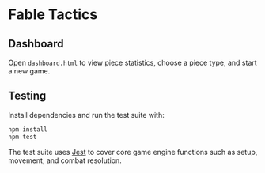 # Fable Tactics

## Dashboard

Open `dashboard.html` to view piece statistics, choose a piece type, and start a new game.

## Testing

Install dependencies and run the test suite with:

```bash
npm install
npm test
```

The test suite uses [Jest](https://jestjs.io/) to cover core game engine functions such as setup, movement, and combat resolution.
